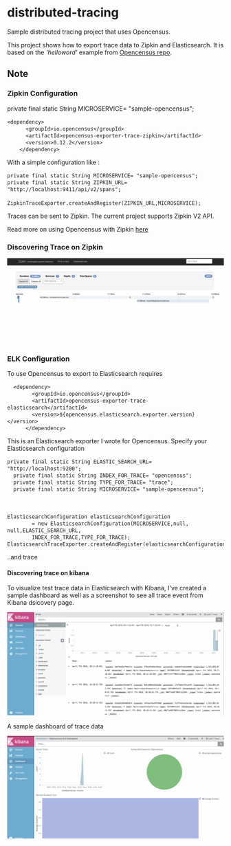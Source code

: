 # distributed-tracing

Sample distributed tracing project that uses Opencensus.

This project shows how to export trace data to Zipkin and Elasticsearch.
It is based on the _'helloword'_  example from
[Opencensus repo](https://github.com/census-instrumentation/opencensus-java/tree/master/examples/src/main/java/io/opencensus/examples/helloworld).


## Note

### Zipkin Configuration

private final static String MICROSERVICE= "sample-opencensus";


    <dependency>
          <groupId>io.opencensus</groupId>
          <artifactId>opencensus-exporter-trace-zipkin</artifactId>
          <version>0.12.2</version>
        </dependency>


With a simple configuration like :

    private final static String MICROSERVICE= "sample-opencensus";
    private final static String ZIPKIN_URL= "http://localhost:9411/api/v2/spans";

    ZipkinTraceExporter.createAndRegister(ZIPKIN_URL,MICROSERVICE);

Traces can be sent to Zipkin. The current project supports Zipkin V2 API.

Read more on using Opencensus with Zipkin [here](https://github.com/census-instrumentation/opencensus-java/tree/master/exporters/trace/zipkin)

### Discovering Trace on Zipkin

![Trace Opencensus to Zipkin](distributed_tracing_opencensus.png "distributed-trace-zipkin")

### ELK Configuration

To use Opencensus to export to Elasticsearch requires

      <dependency>
            <groupId>io.opencensus</groupId>
            <artifactId>opencensus-exporter-trace-elasticsearch</artifactId>
            <version>${opencensus.elasticsearch.exporter.version}</version>
          </dependency>

This is an Elasticsearch exporter I wrote for Opencensus. Specify your Elasticsearch configuration

    private final static String ELASTIC_SEARCH_URL= "http://localhost:9200";
      private final static String INDEX_FOR_TRACE= "opencensus";
      private final static String TYPE_FOR_TRACE= "trace";
      private final static String MICROSERVICE= "sample-opencensus";



    ElasticsearchConfiguration elasticsearchConfiguration
            = new ElasticsearchConfiguration(MICROSERVICE,null, null,ELASTIC_SEARCH_URL,
            INDEX_FOR_TRACE,TYPE_FOR_TRACE);
    ElasticsearchTraceExporter.createAndRegister(elasticsearchConfiguration);

 ..and trace


#### Discovering trace on kibana

To visualize test trace data in Elasticsearch with Kibana, I've created a sample dashboard as well as a screenshot
to see all trace event from Kibana dsicovery page.

![Trace Opencensus to ELK](distributed_tracing_elk_discover.png "distributed-trace-elk")


A sample dashboard of trace data


 ![Trace Opencensus to ELK Dashboard](distributed_tracing_opencensus_elk_dashboard.png "distributed-trace-dashboard")